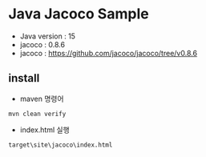 # Java Jacoco Sample

* Java version : 15
* jacoco : 0.8.6
* jacoco : https://github.com/jacoco/jacoco/tree/v0.8.6

## install
* maven 명령어
```
mvn clean verify
```

* index.html 실행
```
target\site\jacoco\index.html
```